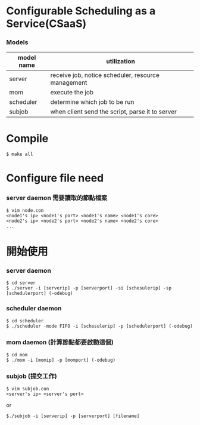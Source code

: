 # Configurable Scheduling as a Service(CSaaS)

### Models

model name | utilization
------------ | -------------
server | receive job, notice scheduler, resource management
mom | execute the job
scheduler | determine which job to be run
subjob | when client send the script, parse it to server

# Compile
```
$ make all
```

# Configure file need
### server daemon 需要讀取的節點檔案
```
$ vim node.con
<node1's ip> <node1's port> <node1's name> <node1's core>
<node2's ip> <node2's port> <node2's name> <node2's core>
...

```


# 開始使用

### server daemon

```
$ cd server
$ ./server -i [serverip] -p [serverport] -si [schesulerip] -sp [schedulerport] (-odebug)
```

### scheduler daemon
```
$ cd scheduler
$ ./scheduler -mode FIFO -i [schesulerip] -p [schedulerport] (-odebug)
```

### mom daemon (計算節點都要啟動這個)
```
$ cd mom
$ ./mom -i [momip] -p [momport] (-odebug)
```
### subjob (提交工作)
```
$ vim subjob.con
<server's ip> <server's port>
```
or
```
$./subjob -i [serverip] -p [serverport] [filename]
```
